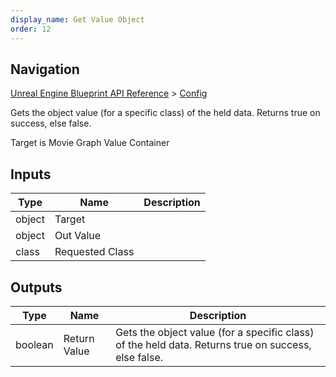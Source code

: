 ```yaml
---
display_name: Get Value Object
order: 12
---
```

## Navigation

[Unreal Engine Blueprint API Reference](https://dev.epicgames.com/documentation/en-us/unreal-engine/BlueprintAPI) > [Config](https://dev.epicgames.com/documentation/en-us/unreal-engine/BlueprintAPI/Config)

Gets the object value (for a specific class) of the held data. Returns true on success, else false.

Target is Movie Graph Value Container

## Inputs

| Type | Name | Description |
| --- | --- | --- |
| object | Target |  |
| object | Out Value |  |
| class | Requested Class |  |

## Outputs

| Type | Name | Description |
| --- | --- | --- |
| boolean | Return Value | Gets the object value (for a specific class) of the held data. Returns true on success, else false. |

